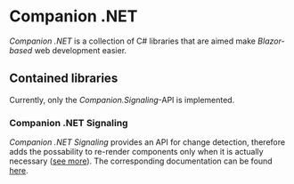 # Companion .NET
*Companion .NET* is a collection of C# libraries that are aimed make *Blazor-based* web development easier.

## Contained libraries
Currently, only the *Companion.Signaling*-API is implemented.

### Companion .NET Signaling
*Companion .NET Signaling* provides an API for change detection, therefore adds the possability to re-render components only when it is actually necessary ([see more](./src/Signaling/src/README.md)).
The corresponding documentation can be found [here](./docs/Signaling/BasicConcepts.md).
